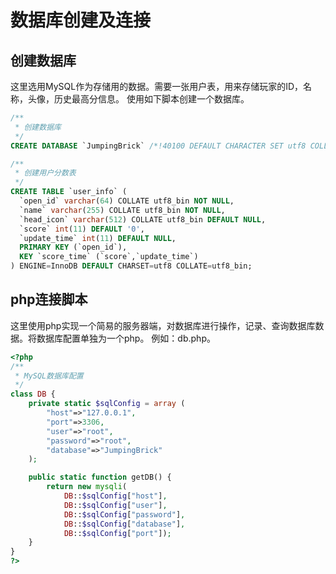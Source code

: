 # 数据库创建及连接

## 创建数据库
这里选用MySQL作为存储用的数据。需要一张用户表，用来存储玩家的ID，名称，头像，历史最高分信息。
使用如下脚本创建一个数据库。
````sql
/**
 * 创建数据库
 */
CREATE DATABASE `JumpingBrick` /*!40100 DEFAULT CHARACTER SET utf8 COLLATE utf8_bin */;

/**
 * 创建用户分数表
 */
CREATE TABLE `user_info` (
  `open_id` varchar(64) COLLATE utf8_bin NOT NULL,
  `name` varchar(255) COLLATE utf8_bin NOT NULL,
  `head_icon` varchar(512) COLLATE utf8_bin DEFAULT NULL,
  `score` int(11) DEFAULT '0',
  `update_time` int(11) DEFAULT NULL,
  PRIMARY KEY (`open_id`),
  KEY `score_time` (`score`,`update_time`)
) ENGINE=InnoDB DEFAULT CHARSET=utf8 COLLATE=utf8_bin;

````

## php连接脚本
这里使用php实现一个简易的服务器端，对数据库进行操作，记录、查询数据库数据。将数据库配置单独为一个php。
例如：db.php。  

````php
<?php
/**
 * MySQL数据库配置
 */
class DB {
	private static $sqlConfig = array (
		"host"=>"127.0.0.1",
		"port"=>3306,
		"user"=>"root",
		"password"=>"root",
		"database"=>"JumpingBrick"
	);

	public static function getDB() {
		return new mysqli(
			DB::$sqlConfig["host"], 
			DB::$sqlConfig["user"], 
			DB::$sqlConfig["password"], 
			DB::$sqlConfig["database"], 
			DB::$sqlConfig["port"]);
	}
}
?>
````